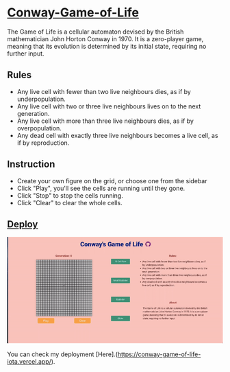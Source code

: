 # [Conway-Game-of-Life](https://conway-game-of-life-iota.vercel.app/)

The Game of Life is a cellular automaton devised by the British mathematician John Horton Conway in 1970. It is a zero-player game, meaning that its evolution is determined by its initial state, requiring no further input.

## Rules

- Any live cell with fewer than two live neighbours dies, as if by underpopulation.
- Any live cell with two or three live neighbours lives on to the next generation.
- Any live cell with more than three live neighbours dies, as if by overpopulation.
- Any dead cell with exactly three live neighbours becomes a live cell, as if by reproduction.

## Instruction

- Create your own figure on the grid, or choose one from the sidebar
- Click "Play", you'll see the cells are running until they gone.
- Click "Stop" to stop the cells running.
- Click "Clear" to clear the whole cells.

## [Deploy](https://conway-game-of-life-iota.vercel.app/)

![conway game App](conway-demo.gif)

You can check my deployment [Here].(https://conway-game-of-life-iota.vercel.app/).
